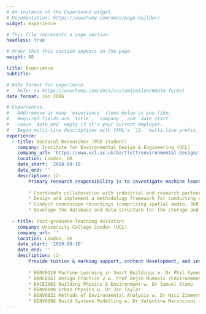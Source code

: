 ```yaml
---
# An instance of the Experience widget.
# Documentation: https://wowchemy.com/docs/page-builder/
widget: experience

# This file represents a page section.
headless: true

# Order that this section appears on the page.
weight: 40

title: Experience
subtitle:

# Date format for experience
#   Refer to https://wowchemy.com/docs/customization/#date-format
date_format: Jan 2006

# Experiences.
#   Add/remove as many `experience` items below as you like.
#   Required fields are `title`, `company`, and `date_start`.
#   Leave `date_end` empty if it's your current employer.
#   Begin multi-line descriptions with YAML's `|2-` multi-line prefix.
experience:
  - title: Doctoral Researcher (PhD student)
    company: Institute for Environmental Design & Engineering (UCL)
    company_url: 'https://www.ucl.ac.uk/bartlett/environmental-design/'
    location: London, UK
    date_start: '2018-09-15'
    date_end: ''
    description: |2-
        Primary research responsibility is to investigate machine learning and regression modelling of soundscapes based on acoustical and non-acoustical factors. As a team member on the SSID project group, practical responsibilities include:
        
        * Coordinate collaboration with industrial and research partners to promote the implementation of Soundscape in practice
        * Design and implement a methodology framework for conducting soundscape assessments for use in research across the world
        * Conduct soundscape recordings (comprising spatial audio, 360 degree video, sound level meter measurements, and in-depth questionnaires) at 40+ locations around the UK, US and Europe
        * Develope the database and data structure for the storage and publication of a large-scale soundscape recording database.
        
  - title: Post-graduate Teaching Assistant
    company: University College London (UCL)
    company_url: ''
    location: London, UK
    date_start: '2019-09-10'
    date_end: ''
    description: |2-
        Provide tuition & marking support, content development, and instruct students for the following courses:
              
        * BENV0119 Machine Learning in Smart Buildings w. Dr Phil Symonds (syllabus development, lecture and tutorial writing, ML and Python support)
        * BARC0161 Design Practice 2 w. Prof Dejan Mumovic (Environmental Tutor in HVAC acoustics, lecture and tutorial writing, building design guidance)
        * BACE1002 Building Physics & Environment w. Dr Samuel Stamp
        * BENV0098 Urban Physics w. Dr Jon Taylor
        * BENV0032 Methods of Environmental Analysis w. Dr Nici Zimmermann (statistics tutorials)
        * BENV0086 Build Systems Modelling w. Dr Valentina Marincioni (general Python programming support)
---
```

